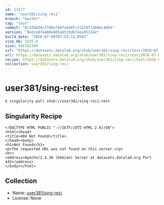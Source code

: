```yaml
---
id: 13477
name: "user381/sing-reci"
branch: "master"
tag: "test"
commit: "8c37b834cf74be748fade8fcf22f4f1d60ec46b4"
version: "8edce874480e865ab533d674ea851342"
build_date: "2020-07-09T07:53:11.856Z"
size_mb: 1635.0
size: 696762399
sif: "https://datasets.datalad.org/shub/user381/sing-reci/test/2020-07-09-8c37b834-8edce874/8edce874480e865ab533d674ea851342.sif"
url: https://datasets.datalad.org/shub/user381/sing-reci/test/2020-07-09-8c37b834-8edce874/
recipe: https://datasets.datalad.org/shub/user381/sing-reci/test/2020-07-09-8c37b834-8edce874/Singularity
collection: user381/sing-reci
---
```


# user381/sing-reci:test

```bash
$ singularity pull shub://user381/sing-reci:test
```

## Singularity Recipe

```singularity
<!DOCTYPE HTML PUBLIC "-//IETF//DTD HTML 2.0//EN">
<html><head>
<title>404 Not Found</title>
</head><body>
<h1>Not Found</h1>
<p>The requested URL was not found on this server.</p>
<hr>
<address>Apache/2.4.38 (Debian) Server at datasets.datalad.org Port 443</address>
</body></html>
```

## Collection

 - Name: [user381/sing-reci](https://github.com/user381/sing-reci)
 - License: None

